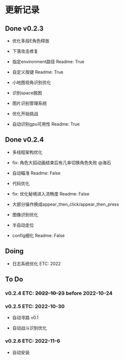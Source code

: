 # 更新记录

## Done v0.2.3

- 优化多段E角色释放

- 下落攻击修复

- 指定environment路径 Readme: True

- 自定义按键 Readme: True

- 小地图视角识别优化

- 识别space脱困

- 图片识别管理系统

- 优化开始挑战

- 自动识别gpu可用性 Readme: True

## Done v0.2.4

- 多线程架构优化

- fix: 角色大招动画结束后有几率切换角色失败   @海石

- 自动瞄准 Readme: False

- 代码优化

- fix: 优化秘境进入流畅度 Readme: False

- 大部分操作换成appear_then_click/appear_then_press

- 图像识别优化

- 半自动走位

- config细化 Readme: False

## Doing

- 日志系统优化 ETC: 2022

## To Do

### v0.2.4 ETC: ~~2022-10-23~~ before 2022-10-24

### v0.2.5 ETC: 2022-10-30

- 自动寻路 v0.1

- 自动战斗识别优化

### v0.2.6 ETC: 2022-11-6

- 自动安装
